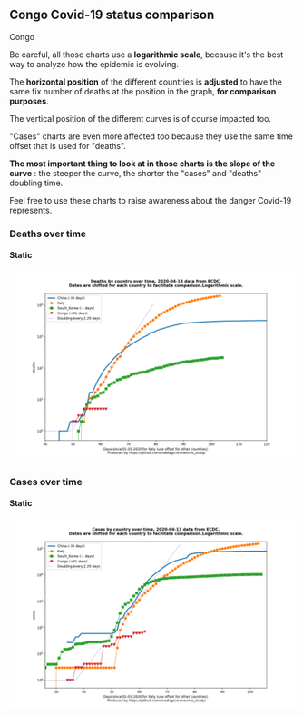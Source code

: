 ## Congo Covid-19 status comparison 

Congo



Be careful, all those charts use a **logarithmic scale**, because it's the best way to analyze how the epidemic is evolving.
 
The **horizontal position** of the different countries is **adjusted** to have the same fix number of deaths at the position in the graph, **for comparison purposes**.

The vertical position of the different curves is of course impacted too.

"Cases" charts are even more affected too because they use the same time offset that is used for "deaths".

**The most important thing to look at in those charts is the slope of the curve** : the steeper the curve, the shorter the "cases" and "deaths" doubling time.

Feel free to use these charts to raise awareness about the danger Covid-19 represents. 


 
### Deaths over time
 
#### Static
![Congo covid-19 deaths static chart](https://raw.githubusercontent.com/madlag/coronavirus_study/master/notebooks/graphs/2020-04-13/countries/Congo/2020-04-13_Congo_deaths.png "Congo covid-19 deaths static chart")   

 
### Cases over time
 
#### Static
![Congo covid-19 cases static chart](https://raw.githubusercontent.com/madlag/coronavirus_study/master/notebooks/graphs/2020-04-13/countries/Congo/2020-04-13_Congo_cases.png "Congo covid-19 cases static chart")   

